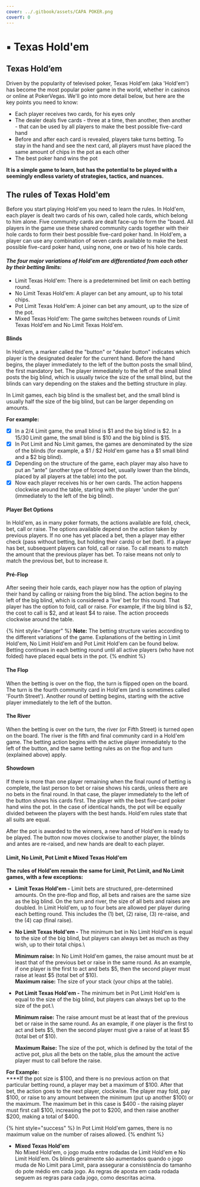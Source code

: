 ```yaml
---
cover: ../.gitbook/assets/CAPA POKER.png
coverY: 0
---
```


# ▪ Texas Hold'em

## Texas Hold’em <a href="#undefined" id="undefined"></a>

Driven by the popularity of televised poker, Texas Hold'em (aka 'Hold'em') has become the most popular poker game in the world, whether in casinos or online at PokerVegas. We'll go into more detail below, but here are the key points you need to know:

* Each player receives two cards, for his eyes only
* The dealer deals five cards - three at a time, then another, then another - that can be used by all players to make the best possible five-card hand
* Before and after each card is revealed, players take turns betting. To stay in the hand and see the next card, all players must have placed the same amount of chips in the pot as each other
* The best poker hand wins the pot

**It is a simple game to learn, but has the potential to be played with a seemingly endless variety of strategies, tactics, and nuances.**

## The rules of Texas Hold'em

Before you start playing Hold'em you need to learn the rules. In Hold'em, each player is dealt two cards of his own, called hole cards, which belong to him alone. Five community cards are dealt face-up to form the "board. All players in the game use these shared community cards together with their hole cards to form their best possible five-card poker hand. In Hold'em, a player can use any combination of seven cards available to make the best possible five-card poker hand, using none, one or two of his hole cards.

#### _The four major variations of Hold'em are differentiated from each other by their betting limits:_

* Limit Texas Hold'em: There is a predetermined bet limit on each betting round.
* No Limit Texas Hold'em: A player can bet any amount, up to his total chips.
* Pot Limit Texas Hold'em: A joiner can bet any amount, up to the size of the pot.
* Mixed Texas Hold'em: The game switches between rounds of Limit Texas Hold'em and No Limit Texas Hold'em.

#### Blinds

In Hold'em, a marker called the "button" or "dealer button" indicates which player is the designated dealer for the current hand. Before the hand begins, the player immediately to the left of the button posts the small blind, the first mandatory bet. The player immediately to the left of the small blind posts the big blind, which is usually twice the size of the small blind, but the blinds can vary depending on the stakes and the betting structure in play.

In Limit games, each big blind is the smallest bet, and the small blind is usually half the size of the big blind, but can be larger depending on amounts.

**For example:**&#x20;

* [x] In a $2/$4 Limit game, the small blind is $1 and the big blind is $2. In a $15/$30 Limit game, the small blind is $10 and the big blind is $15.
* [x] In Pot Limit and No Limit games, the games are denominated by the size of the blinds (for example, a $1 / $2 Hold'em game has a $1 small blind and a $2 big blind).
* [x] Depending on the structure of the game, each player may also have to put an "ante" (another type of forced bet, usually lower than the blinds, placed by all players at the table) into the pot.
* [x] Now each player receives his or her own cards. The action happens clockwise around the table, starting with the player 'under the gun' (immediately to the left of the big blind).

#### Player Bet Options

In Hold'em, as in many poker formats, the actions available are fold, check, bet, call or raise. The options available depend on the action taken by previous players. If no one has yet placed a bet, then a player may either check (pass without betting, but holding their cards) or bet (bet). If a player has bet, subsequent players can fold, call or raise. To call means to match the amount that the previous player has bet. To raise means not only to match the previous bet, but to increase it.

#### Pré-Flop <a href="#undefined" id="undefined"></a>

After seeing their hole cards, each player now has the option of playing their hand by calling or raising from the big blind. The action begins to the left of the big blind, which is considered a 'live' bet for this round. That player has the option to fold, call or raise. For example, if the big blind is $2, the cost to call is $2, and at least $4 to raise. The action proceeds clockwise around the table.

{% hint style="danger" %}
**Note:** The betting structure varies according to the different variations of the game. Explanations of the betting in Limit Hold'em, No Limit Hold'em and Pot Limit Hold'em can be found below. Betting continues in each betting round until all active players (who have not folded) have placed equal bets in the pot.
{% endhint %}

#### The Flop

When the betting is over on the flop, the turn is flipped open on the board. The turn is the fourth community card in Hold'em (and is sometimes called 'Fourth Street'). Another round of betting begins, starting with the active player immediately to the left of the button.

#### The River

When the betting is over on the turn, the river (or Fifth Street) is turned open on the board. The river is the fifth and final community card in a Hold'em game. The betting action begins with the active player immediately to the left of the button, and the same betting rules as on the flop and turn (explained above) apply.

#### Showdown

If there is more than one player remaining when the final round of betting is complete, the last person to bet or raise shows his cards, unless there are no bets in the final round. In that case, the player immediately to the left of the button shows his cards first. The player with the best five-card poker hand wins the pot. In the case of identical hands, the pot will be equally divided between the players with the best hands. Hold'em rules state that all suits are equal.

After the pot is awarded to the winners, a new hand of Hold'em is ready to be played. The button now moves clockwise to another player, the blinds and antes are re-raised, and new hands are dealt to each player.

#### Limit, No Limit, Pot Limit e Mixed Texas Hold'em

**The rules of Hold'em remain the same for Limit, Pot Limit, and No Limit games, with a few exceptions:**

* **Limit Texas Hold'em -** Limit bets are structured, pre-determined amounts. On the pre-flop and flop, all bets and raises are the same size as the big blind. On the turn and river, the size of all bets and raises are doubled. In Limit Hold'em, up to four bets are allowed per player during each betting round. This includes the (1) bet, (2) raise, (3) re-raise, and the (4) cap (final raise).
*   **No Limit Texas Hold'em -** The minimum bet in No Limit Hold'em is equal to the size of the big blind, but players can always bet as much as they wish, up to their total chips.\


    **Minimum raise:** In No Limit Hold'em games, the raise amount must be at least that of the previous bet or raise in the same round. As an example, if one player is the first to act and bets $5, then the second player must raise at least $5 (total bet of $10).\
    **Maximum raise:** The size of your stack (your chips at the table).
*   **Pot Limit Texas Hold'em -** The minimum bet in Pot Limit Hold'em is equal to the size of the big blind, but players can always bet up to the size of the pot.\


    **Minimum raise:** The raise amount must be at least that of the previous bet or raise in the same round. As an example, if one player is the first to act and bets $5, then the second player must give a raise of at least $5 (total bet of $10).

    **Maximum Raise:** The size of the pot, which is defined by the total of the active pot, plus all the bets on the table, plus the amount the active player must to call before the raise.

**For Example:**\
****If the pot size is $100, and there is no previous action on that particular betting round, a player may bet a maximum of $100. After that bet, the action goes to the next player, clockwise. The player may fold, pay $100, or raise to any amount between the minimum (put up another $100) or the maximum. The maximum bet in this case is $400 - the raising player must first call $100, increasing the pot to $200, and then raise another $200, making a total of $400.

{% hint style="success" %}
In Pot Limit Hold'em games, there is no maximum value on the number of raises allowed.
{% endhint %}

* **Mixed Texas Hold'em**\
  No Mixed Hold'em, o jogo muda entre rodadas de Limit Hold'em e No Limit Hold'em. Os blinds geralmente são aumentados quando o jogo muda de No Limit para Limit, para assegurar a consistência do tamanho do pote médio em cada jogo. As regras de aposta em cada rodada seguem as regras para cada jogo, como descritas acima.

